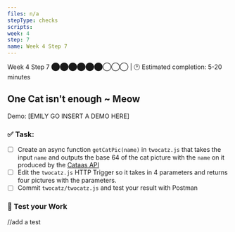 ```yaml
---
files: n/a
stepType: checks
scripts: 
week: 4
step: 7
name: Week 4 Step 7
---
```


Week 4 Step 7 ⬤⬤⬤⬤⬤⬤◯◯◯ | 🕐 Estimated completion: 5-20 minutes

## One Cat isn't enough ~ Meow

Demo: [EMILY GO INSERT A DEMO HERE]

### ✅  Task:
- [ ] Create an async function `getCatPic(name)` in `twocatz.js` that takes the input `name` and outputs the base 64 of the cat picture with the `name` on it produced by the [Cataas API](https://cataas.com/)
- [ ] Edit the `twocatz.js` HTTP Trigger so it takes in 4 parameters and returns four pictures with the parameters.  
- [ ] Commit `twocatz/twocatz.js` and test your result with Postman

### 🚧 Test your Work
//add a test